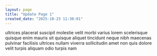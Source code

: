 ```yaml
---
layout: page
title: "Update Page 1"
created_date: "2025-10-23 11:30:01"
---
```


ultrices placerat suscipit molestie velit morbi varius lorem scelerisque quisque enim mauris sit quisque aliquet tincidunt neque nibh maecenas pulvinar facilisis ultrices nullam viverra sollicitudin amet non quis dolore velit turpis aliquam odio turpis nam 
